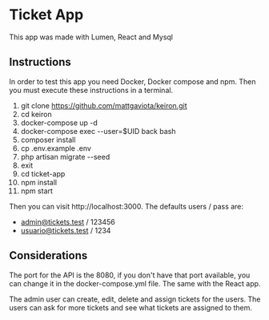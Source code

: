 # Ticket App

This app was made with Lumen, React and Mysql

## Instructions

In order to test this app you need Docker, Docker compose and npm. Then you must
execute these instructions in a terminal.

1. git clone https://github.com/mattgaviota/keiron.git
2. cd keiron
3. docker-compose up -d
4. docker-compose exec --user=$UID back bash
5. composer install
6. cp .env.example .env
6. php artisan migrate --seed
7. exit
8. cd ticket-app
9. npm install
10. npm start

Then you can visit http://localhost:3000. The defaults users / pass are:

* admin@tickets.test / 123456
* usuario@tickets.test / 1234

## Considerations

The port for the API is the 8080, if you don't have that port available, you can
change it in the docker-compose.yml file. The same with the React app.

The admin user can create, edit, delete and assign tickets for the users.
The users can ask for more tickets and see what tickets are assigned to them.
